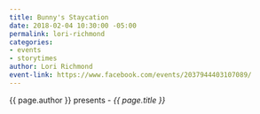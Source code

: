 ```yaml
---
title: Bunny's Staycation
date: 2018-02-04 10:30:00 -05:00
permalink: lori-richmond
categories:
- events
- storytimes
author: Lori Richmond
event-link: https://www.facebook.com/events/2037944403107089/
---
```


{{ page.author }} presents - *{{ page.title }}*
